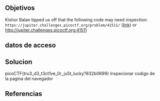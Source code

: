 ## Objetivos
Kishor Balan tipped us off that the following code may need inspection: `https://jupiter.challenges.picoctf.org/problem/41511/` ([link](https://jupiter.challenges.picoctf.org/problem/41511/)) or http://jupiter.challenges.picoctf.org:41511
## datos de acceso

## Solucion

picoCTF{tru3_d3_t3ct1ve_0r_ju5t_lucky?832b0699}
Inspecionar codigo de la pagina del navegador

## Referencias

